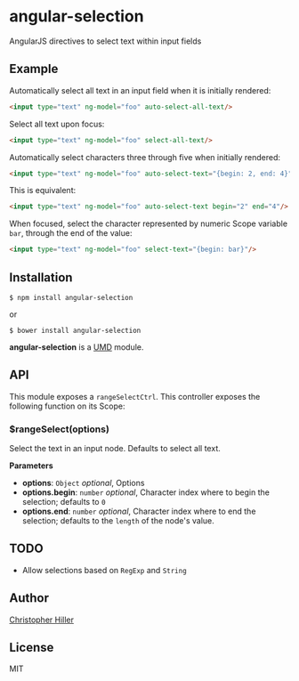 # angular-selection

AngularJS directives to select text within input fields

## Example

Automatically select all text in an input field when it is initially rendered:

```html
<input type="text" ng-model="foo" auto-select-all-text/>
```

Select all text upon focus:

```html
<input type="text" ng-model="foo" select-all-text/>
```

Automatically select characters three through five when initially rendered:

```html
<input type="text" ng-model="foo" auto-select-text="{begin: 2, end: 4}"/>
```

This is equivalent:

```html
<input type="text" ng-model="foo" auto-select-text begin="2" end="4"/>
```

When focused, select the character represented by numeric Scope variable `bar`, through the end of the value:

```html
<input type="text" ng-model="foo" select-text="{begin: bar}"/>
```

## Installation

```shell
$ npm install angular-selection
```

or

```shell
$ bower install angular-selection
```

**angular-selection** is a [UMD](https://github.com/umdjs/umd) module.

## API

This module exposes a `rangeSelectCtrl`.  This controller exposes the following function on its Scope:

### $rangeSelect(options) 

Select the text in an input node.  Defaults to select all text.

**Parameters**

- **options**: `Object` *optional*, Options
- **options.begin**: `number` *optional*, Character index where to begin the selection; defaults to `0`
- **options.end**: `number` *optional*, Character index where to end the selection; defaults to the `length` of the node's value.

## TODO

- Allow selections based on `RegExp` and `String` 

## Author

[Christopher Hiller](http://boneskull.github.io)

## License

MIT

